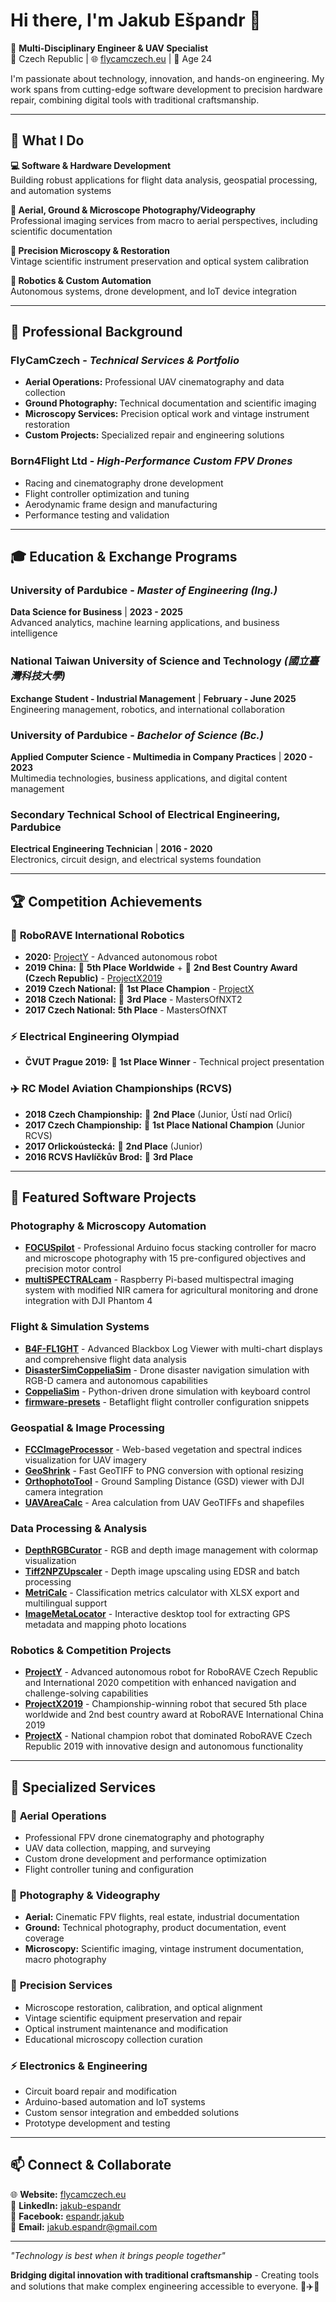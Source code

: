 # Hi there, I'm Jakub Ešpandr 👋

🚁 **Multi-Disciplinary Engineer & UAV Specialist**  
📍 Czech Republic | 🌐 [flycamczech.eu](https://www.flycamczech.eu) | 🎂 Age 24

I'm passionate about technology, innovation, and hands-on engineering. My work spans from cutting-edge software development to precision hardware repair, combining digital tools with traditional craftsmanship.

---

## 🔧 What I Do

**💻 Software & Hardware Development**  
Building robust applications for flight data analysis, geospatial processing, and automation systems

**📸 Aerial, Ground & Microscope Photography/Videography**  
Professional imaging services from macro to aerial perspectives, including scientific documentation

**🔬 Precision Microscopy & Restoration**  
Vintage scientific instrument preservation and optical system calibration

**🤖 Robotics & Custom Automation**  
Autonomous systems, drone development, and IoT device integration

---

## 💼 Professional Background

### **FlyCamCzech** - *Technical Services & Portfolio*
- **Aerial Operations:** Professional UAV cinematography and data collection
- **Ground Photography:** Technical documentation and scientific imaging
- **Microscopy Services:** Precision optical work and vintage instrument restoration
- **Custom Projects:** Specialized repair and engineering solutions

### **Born4Flight Ltd** - *High-Performance Custom FPV Drones*
- Racing and cinematography drone development
- Flight controller optimization and tuning
- Aerodynamic frame design and manufacturing
- Performance testing and validation

---

## 🎓 Education & Exchange Programs

### **University of Pardubice** - *Master of Engineering (Ing.)*
**Data Science for Business** | **2023 - 2025**  
Advanced analytics, machine learning applications, and business intelligence

### **National Taiwan University of Science and Technology** *(國立臺灣科技大學)*
**Exchange Student - Industrial Management** | **February - June 2025**  
Engineering management, robotics, and international collaboration

### **University of Pardubice** - *Bachelor of Science (Bc.)*
**Applied Computer Science - Multimedia in Company Practices** | **2020 - 2023**  
Multimedia technologies, business applications, and digital content management

### **Secondary Technical School of Electrical Engineering, Pardubice**
**Electrical Engineering Technician** | **2016 - 2020**  
Electronics, circuit design, and electrical systems foundation

---

## 🏆 Competition Achievements

### 🤖 **RoboRAVE International Robotics**
- **2020:** [ProjectY](http://projecty.webnode.cz/) - Advanced autonomous robot
- **2019 China:** 🥉 **5th Place Worldwide** + 🥈 **2nd Best Country Award (Czech Republic)** - [ProjectX2019](https://projectx2019.webnode.cz/)
- **2019 Czech National:** 🥇 **1st Place Champion** - [ProjectX](https://fcc-projectx.webnode.cz/)
- **2018 Czech National:** 🥉 **3rd Place** - MastersOfNXT2
- **2017 Czech National:** **5th Place** - MastersOfNXT

### ⚡ **Electrical Engineering Olympiad**
- **ČVUT Prague 2019:** 🥇 **1st Place Winner** - Technical project presentation

### ✈️ **RC Model Aviation Championships (RCVS)**
- **2018 Czech Championship:** 🥈 **2nd Place** (Junior, Ústí nad Orlicí)
- **2017 Czech Championship:** 🥇 **1st Place National Champion** (Junior RCVS)
- **2017 Orlickoústecká:** 🥈 **2nd Place** (Junior)
- **2016 RCVS Havlíčkův Brod:** 🥉 **3rd Place**

---

## 🚀 Featured Software Projects

### **Photography & Microscopy Automation**
- **[FOCUSpilot](https://github.com/Jakub-Espandr/FOCUSpilot)** - Professional Arduino focus stacking controller for macro and microscope photography with 15 pre-configured objectives and precision motor control
- **[multiSPECTRALcam](https://github.com/Jakub-Espandr/multiSPECTRALcam)** - Raspberry Pi-based multispectral imaging system with modified NIR camera for agricultural monitoring and drone integration with DJI Phantom 4

### **Flight & Simulation Systems**
- **[B4F-FL1GHT](https://github.com/Jakub-Espandr/B4F-FL1GHT)** - Advanced Blackbox Log Viewer with multi-chart displays and comprehensive flight data analysis
- **[DisasterSimCoppeliaSim](https://github.com/Jakub-Espandr/DisasterSimCoppeliaSim)** - Drone disaster navigation simulation with RGB-D camera and autonomous capabilities
- **[CoppeliaSim](https://github.com/Jakub-Espandr/CoppeliaSim)** - Python-driven drone simulation with keyboard control
- **[firmware-presets](https://github.com/Jakub-Espandr/firmware-presets)** - Betaflight flight controller configuration snippets

### **Geospatial & Image Processing**
- **[FCCImageProcessor](https://github.com/Jakub-Espandr/FCCImageProcessor)** - Web-based vegetation and spectral indices visualization for UAV imagery
- **[GeoShrink](https://github.com/Jakub-Espandr/GeoShrink)** - Fast GeoTIFF to PNG conversion with optional resizing
- **[OrthophotoTool](https://github.com/Jakub-Espandr/OrthophotoTool)** - Ground Sampling Distance (GSD) viewer with DJI camera integration
- **[UAVAreaCalc](https://github.com/Jakub-Espandr/UAVAreaCalc)** - Area calculation from UAV GeoTIFFs and shapefiles

### **Data Processing & Analysis**
- **[DepthRGBCurator](https://github.com/Jakub-Espandr/DepthRGBCurator)** - RGB and depth image management with colormap visualization
- **[Tiff2NPZUpscaler](https://github.com/Jakub-Espandr/Tiff2NPZUpscaler)** - Depth image upscaling using EDSR and batch processing
- **[MetriCalc](https://github.com/Jakub-Espandr/MetriCalc)** - Classification metrics calculator with XLSX export and multilingual support
- **[ImageMetaLocator](https://github.com/Jakub-Espandr/ImageMetaLocator)** - Interactive desktop tool for extracting GPS metadata and mapping photo locations

### **Robotics & Competition Projects**
- **[ProjectY](https://github.com/Jakub-Espandr/ProjectY)** - Advanced autonomous robot for RoboRAVE Czech Republic and International 2020 competition with enhanced navigation and challenge-solving capabilities
- **[ProjectX2019](https://github.com/Jakub-Espandr/ProjectX2019)** - Championship-winning robot that secured 5th place worldwide and 2nd best country award at RoboRAVE International China 2019
- **[ProjectX](https://github.com/Jakub-Espandr/ProjectX)** - National champion robot that dominated RoboRAVE Czech Republic 2019 with innovative design and autonomous functionality

---

## 🎯 Specialized Services

### 🚁 **Aerial Operations**
- Professional FPV drone cinematography and photography
- UAV data collection, mapping, and surveying
- Custom drone development and performance optimization
- Flight controller tuning and configuration

### 📸 **Photography & Videography**
- **Aerial:** Cinematic FPV flights, real estate, industrial documentation
- **Ground:** Technical photography, product documentation, event coverage
- **Microscopy:** Scientific imaging, vintage instrument documentation, macro photography

### 🔬 **Precision Services**
- Microscope restoration, calibration, and optical alignment
- Vintage scientific equipment preservation and repair
- Optical instrument maintenance and modification
- Educational microscopy collection curation

### ⚡ **Electronics & Engineering**
- Circuit board repair and modification
- Arduino-based automation and IoT systems
- Custom sensor integration and embedded solutions
- Prototype development and testing

---

## 📫 Connect & Collaborate

🌐 **Website:** [flycamczech.eu](https://www.flycamczech.eu)  
💼 **LinkedIn:** [jakub-espandr](https://www.linkedin.com/in/jakub-espandr)  
📘 **Facebook:** [espandr.jakub](https://www.facebook.com/espandr.jakub)  
📧 **Email:** jakub.espandr@gmail.com

---

*"Technology is best when it brings people together"*

**Bridging digital innovation with traditional craftsmanship** - Creating tools and solutions that make complex engineering accessible to everyone. 🔧✈️🔬
